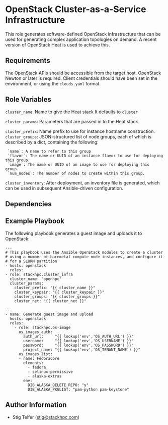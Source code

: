 OpenStack Cluster-as-a-Service Infrastructure
=============================================

This role generates software-defined OpenStack infrastructure that can
be used for generating complex application topologies on demand.
A recent version of OpenStack Heat is used to achieve this.

Requirements
------------

The OpenStack APIs should be accessible from the target host.  OpenStack
Newton or later is required.  Client credentials should have been set
in the environment, or using the `clouds.yaml` format.

Role Variables
--------------

`cluster_name`: Name to give the Heat stack
It defaults to `cluster`

`cluster_params`: Parameters that are passed in to the Heat stack.

   `cluster_prefix`: Name prefix to use for instance hostname construction.
   `cluster_groups`: JSON-structured list of node groups, each of which is
     described by a dict, containing the following:

     `name`: A name to refer to this group
     `flavor`: The name or UUID of an instance flavor to use for deploying this group.
     `image`: The name or UUID of an image to use for deploying this group.
     `num_nodes`: The number of nodes to create within this group.

`cluster_inventory`: After deployment, an inventory file is generated,
which can be used in subsequent Ansible-driven configuration.

Dependencies
------------

Example Playbook
----------------

The following playbook generates a guest image and uploads it to OpenStack:

    ---
    # This playbook uses the Ansible OpenStack modules to create a cluster
    # using a number of baremetal compute node instances, and configure it
    # for a SLURM partition
    - hosts: openstack
      roles:
	- role: stackhpc.cluster_infra
	  cluster_name: "openhpc"
	  cluster_params:
	    cluster_prefix: "{{ cluster_name }}"
	    cluster_keypair: "{{ cluster_keypair }}"
	    cluster_groups: "{{ cluster_groups }}"
	    cluster_net: "{{ cluster_net }}"

    ---
    - name: Generate guest image and upload
      hosts: openstack
      roles:
        - role: stackhpc.os-image
          os_images_auth:
            auth_url:     "{{ lookup('env','OS_AUTH_URL') }}"
            username:     "{{ lookup('env','OS_USERNAME') }}"
            password:     "{{ lookup('env','OS_PASSWORD') }}"
            project_name: "{{ lookup('env','OS_TENANT_NAME') }}"
          os_images_list:
          - name: FedoraCore
            elements:
              - fedora
              - selinux-permissive
              - alaska-extras
            env:
              DIB_ALASKA_DELETE_REPO: "y"
              DIB_ALASKA_PKGLIST: "pam-python pam-keystone"

Author Information
------------------

- Stig Telfer (<stig@stackhpc.com>)

